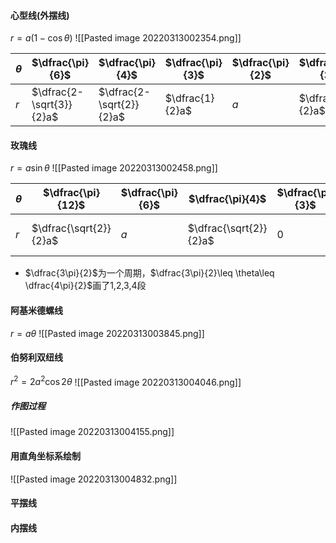 #### 心型线(外摆线)
$r=a(1-\cos \theta)$
![[Pasted image 20220313002354.png]]

| $\theta$ | $\dfrac{\pi}{6}$         | $\dfrac{\pi}{4}$         | $\dfrac{\pi}{3}$ | $\dfrac{\pi}{2}$ | $\dfrac{2\pi}{3}$ | $\dfrac{3\pi}{4}$        | $\dfrac{5\pi}{6}$        | $\pi$ |
| -------- | ------------------------ | ------------------------ | ---------------- | ---------------- | ----------------- | ------------------------ | ------------------------ | ----- |
| $r$      | $\dfrac{2-\sqrt{3}}{2}a$ | $\dfrac{2-\sqrt{2}}{2}a$ | $\dfrac{1}{2}a$  | $a$              | $\dfrac{3}{2}a$   | $\dfrac{2+\sqrt{2}}{2}a$ | $\dfrac{2+\sqrt{3}}{2}a$ | $2a$  |

#### 玫瑰线
$r=a\sin \theta$
![[Pasted image 20220313002458.png]]

| $\theta$ | $\dfrac{\pi}{12}$      | $\dfrac{\pi}{6}$ | $\dfrac{\pi}{4}$       | $\dfrac{\pi}{3}$ | $\dfrac{5\pi}{12}$      | $\dfrac{\pi}{2}$ | $\dfrac{7\pi}{12}$      | $\dfrac{2\pi}{3}$ |
| -------- | --------------------- | --------------- | --------------------- | --------------- | ---------------------- | --------------- | ---------------------- | ---------------- |
| $r$      | $\dfrac{\sqrt{2}}{2}a$ | $a$             | $\dfrac{\sqrt{2}}{2}a$ | $0$             | $-\dfrac{\sqrt{2}}{2}a$ | $-a$            | $-\dfrac{\sqrt{2}}{2}a$ | $0$             | 

- $\dfrac{3\pi}{2}$为一个周期，$\dfrac{3\pi}{2}\leq \theta\leq \dfrac{4\pi}{2}$画了1,2,3,4段

#### 阿基米德螺线
$r=a\theta$
![[Pasted image 20220313003845.png]]

#### 伯努利双纽线
$r^2=2a^2\cos 2\theta$
![[Pasted image 20220313004046.png]]
##### 作图过程
![[Pasted image 20220313004155.png]]
#### 用直角坐标系绘制
![[Pasted image 20220313004832.png]]
#### 平摆线
#### 内摆线